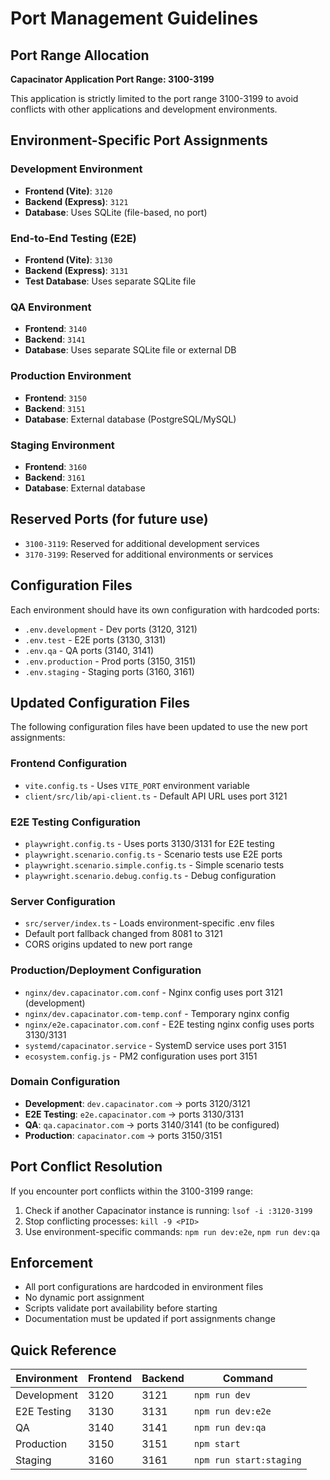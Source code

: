 # Port Management Guidelines

## Port Range Allocation

**Capacinator Application Port Range: 3100-3199**

This application is strictly limited to the port range 3100-3199 to avoid conflicts with other applications and development environments.

## Environment-Specific Port Assignments

### Development Environment
- **Frontend (Vite)**: `3120`
- **Backend (Express)**: `3121` 
- **Database**: Uses SQLite (file-based, no port)

### End-to-End Testing (E2E)
- **Frontend (Vite)**: `3130`
- **Backend (Express)**: `3131`
- **Test Database**: Uses separate SQLite file

### QA Environment
- **Frontend**: `3140`
- **Backend**: `3141`
- **Database**: Uses separate SQLite file or external DB

### Production Environment
- **Frontend**: `3150`
- **Backend**: `3151`
- **Database**: External database (PostgreSQL/MySQL)

### Staging Environment
- **Frontend**: `3160`
- **Backend**: `3161`
- **Database**: External database

## Reserved Ports (for future use)
- `3100-3119`: Reserved for additional development services
- `3170-3199`: Reserved for additional environments or services

## Configuration Files

Each environment should have its own configuration with hardcoded ports:

- `.env.development` - Dev ports (3120, 3121)
- `.env.test` - E2E ports (3130, 3131)
- `.env.qa` - QA ports (3140, 3141)
- `.env.production` - Prod ports (3150, 3151)
- `.env.staging` - Staging ports (3160, 3161)

## Updated Configuration Files

The following configuration files have been updated to use the new port assignments:

### Frontend Configuration
- `vite.config.ts` - Uses `VITE_PORT` environment variable
- `client/src/lib/api-client.ts` - Default API URL uses port 3121

### E2E Testing Configuration  
- `playwright.config.ts` - Uses ports 3130/3131 for E2E testing
- `playwright.scenario.config.ts` - Scenario tests use E2E ports
- `playwright.scenario.simple.config.ts` - Simple scenario tests
- `playwright.scenario.debug.config.ts` - Debug configuration

### Server Configuration
- `src/server/index.ts` - Loads environment-specific .env files
- Default port fallback changed from 8081 to 3121
- CORS origins updated to new port range

### Production/Deployment Configuration
- `nginx/dev.capacinator.com.conf` - Nginx config uses port 3121 (development)
- `nginx/dev.capacinator.com-temp.conf` - Temporary nginx config
- `nginx/e2e.capacinator.com.conf` - E2E testing nginx config uses ports 3130/3131
- `systemd/capacinator.service` - SystemD service uses port 3151
- `ecosystem.config.js` - PM2 configuration uses port 3151

### Domain Configuration
- **Development**: `dev.capacinator.com` → ports 3120/3121
- **E2E Testing**: `e2e.capacinator.com` → ports 3130/3131  
- **QA**: `qa.capacinator.com` → ports 3140/3141 (to be configured)
- **Production**: `capacinator.com` → ports 3150/3151

## Port Conflict Resolution

If you encounter port conflicts within the 3100-3199 range:

1. Check if another Capacinator instance is running: `lsof -i :3120-3199`
2. Stop conflicting processes: `kill -9 <PID>`
3. Use environment-specific commands: `npm run dev:e2e`, `npm run dev:qa`

## Enforcement

- All port configurations are hardcoded in environment files
- No dynamic port assignment
- Scripts validate port availability before starting
- Documentation must be updated if port assignments change

## Quick Reference

| Environment | Frontend | Backend | Command |
|-------------|----------|---------|---------|
| Development | 3120     | 3121    | `npm run dev` |
| E2E Testing | 3130     | 3131    | `npm run dev:e2e` |
| QA          | 3140     | 3141    | `npm run dev:qa` |
| Production  | 3150     | 3151    | `npm start` |
| Staging     | 3160     | 3161    | `npm run start:staging` |